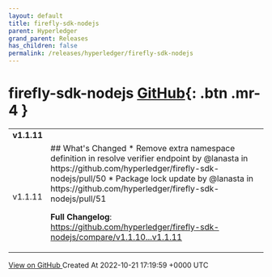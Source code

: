 ```yaml
---
layout: default
title: firefly-sdk-nodejs
parent: Hyperledger
grand_parent: Releases
has_children: false
permalink: /releases/hyperledger/firefly-sdk-nodejs
---
```


# firefly-sdk-nodejs <span class="fs-3 right-align">[GitHub](https://github.com/hyperledger/firefly-sdk-nodejs){: .btn .mr-4 }</span>


<div>
    <table>
        <tr>
            <td colspan="2">
                <b>
                    v1.1.11
                </b>
            </td>
        </tr>
        <tr>
            <td>
                <span class="chip">
                    v1.1.11
                </span>
            </td>
            <td>
                ## What's Changed
* Remove extra namespace definition in resolve verifier endpoint by @lanasta in https://github.com/hyperledger/firefly-sdk-nodejs/pull/50
* Package lock update by @lanasta in https://github.com/hyperledger/firefly-sdk-nodejs/pull/51


**Full Changelog**: https://github.com/hyperledger/firefly-sdk-nodejs/compare/v1.1.10...v1.1.11
            </td>
        </tr>
    </table>
    <a href="https://github.com/hyperledger/firefly-sdk-nodejs/releases/tag/v1.1.11" class=".btn">
        View on GitHub
    </a>
    <span class="right-align">
        Created At 2022-10-21 17:19:59 +0000 UTC
    </span>
</div>

